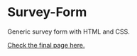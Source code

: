 # Survey-Form
 Generic survey form with HTML and CSS.
 
 [Check the final page here.](https://codepen.io/simonfv/full/VwjQKaJ)
